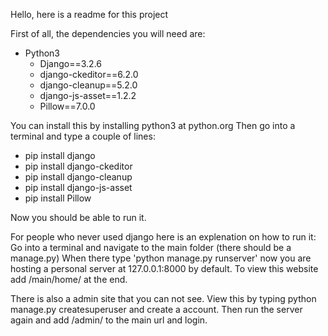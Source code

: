 Hello, here is a readme for this project

First of all, the dependencies you will need are:
- Python3
  - Django==3.2.6
  - django-ckeditor==6.2.0
  - django-cleanup==5.2.0
  - django-js-asset==1.2.2
  - Pillow==7.0.0
  
You can install this by installing python3 at python.org
Then go into a terminal and type a couple of lines:
  - pip install django
  - pip install django-ckeditor
  - pip install django-cleanup
  - pip install django-js-asset
  - pip install Pillow
  
Now you should be able to run it.

For people who never used django here is an explenation on how to run it:
Go into a terminal and navigate to the main folder (there should be a manage.py)
When there type 'python manage.py runserver'
now you are hosting a personal server at 127.0.0.1:8000 by default.
To view this website add /main/home/ at the end.

There is also a admin site that you can not see.
View this by typing python manage.py createsuperuser and create a account.
Then run the server again and add /admin/ to the main url and login.
